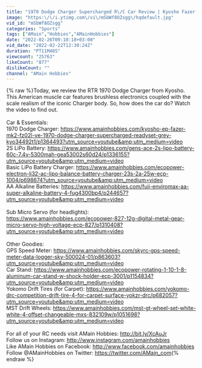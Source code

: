 ```yaml
---
title: "1970 Dodge Charger Supercharged R\/C Car Review | Kyosho Fazer Mk2"
image: "https:\/\/i.ytimg.com\/vi\/mSbWf8OZsgg\/hqdefault.jpg"
vid_id: "mSbWf8OZsgg"
categories: "Sports"
tags: ["AMain","Hobbies","AMainHobbies"]
date: "2022-02-26T09:10:18+03:00"
vid_date: "2022-02-22T12:30:24Z"
duration: "PT11M48S"
viewcount: "25763"
likeCount: "877"
dislikeCount: ""
channel: "AMain Hobbies"
---
```

{% raw %}Today, we review the RTR 1970 Dodge Charger from Kyosho. This American muscle car features brushless electronics coupled with the scale realism of the iconic Charger body. So, how does the car do? Watch the video to find out. <br /><br />Car &amp; Essentials: <br />1970 Dodge Charger: <a rel="nofollow" target="blank" href="https://www.amainhobbies.com/kyosho-ep-fazer-mk2-fz02l-ve-1970-dodge-charger-supercharged-readyset-grey-kyo34492t1/p1364493?utm_source=youtube&amp;utm_medium=video">https://www.amainhobbies.com/kyosho-ep-fazer-mk2-fz02l-ve-1970-dodge-charger-supercharged-readyset-grey-kyo34492t1/p1364493?utm_source=youtube&amp;utm_medium=video</a><br />2S LiPo Battery: <a rel="nofollow" target="blank" href="https://www.amainhobbies.com/gens-ace-2s-lipo-battery-60c-7.4v-5300mah-gea53002s60d24/p1336155?utm_source=youtube&amp;utm_medium=video">https://www.amainhobbies.com/gens-ace-2s-lipo-battery-60c-7.4v-5300mah-gea53002s60d24/p1336155?utm_source=youtube&amp;utm_medium=video</a><br />Basic LiPo Battery Charger: <a rel="nofollow" target="blank" href="https://www.amainhobbies.com/ecopower-electron-li32-ac-lipo-balance-battery-charger-23s-2a-25w-ecp-1004/p698674?utm_source=youtube&amp;utm_medium=video">https://www.amainhobbies.com/ecopower-electron-li32-ac-lipo-balance-battery-charger-23s-2a-25w-ecp-1004/p698674?utm_source=youtube&amp;utm_medium=video</a><br />AA Alkaline Batteries: <a rel="nofollow" target="blank" href="https://www.amainhobbies.com/fuji-enviromax-aa-super-alkaline-battery-4-fug4300bp4/p244657?utm_source=youtube&amp;utm_medium=video">https://www.amainhobbies.com/fuji-enviromax-aa-super-alkaline-battery-4-fug4300bp4/p244657?utm_source=youtube&amp;utm_medium=video</a><br /><br />Sub Micro Servo (for headlights): <a rel="nofollow" target="blank" href="https://www.amainhobbies.com/ecopower-827-12g-digital-metal-gear-micro-servo-high-voltage-ecp-827/p1310408?utm_source=youtube&amp;utm_medium=video">https://www.amainhobbies.com/ecopower-827-12g-digital-metal-gear-micro-servo-high-voltage-ecp-827/p1310408?utm_source=youtube&amp;utm_medium=video</a><br /><br />Other Goodies: <br />GPS Speed Meter: <a rel="nofollow" target="blank" href="https://www.amainhobbies.com/skyrc-gps-speed-meter-data-logger-sky-500024-01/p863603?utm_source=youtube&amp;utm_medium=video">https://www.amainhobbies.com/skyrc-gps-speed-meter-data-logger-sky-500024-01/p863603?utm_source=youtube&amp;utm_medium=video</a><br />Car Stand: <a rel="nofollow" target="blank" href="https://www.amainhobbies.com/ecopower-rotating-1-10-1-8-aluminum-car-stand-w-shock-holder-ecp-3001/p1154834?utm_source=youtube&amp;utm_medium=video">https://www.amainhobbies.com/ecopower-rotating-1-10-1-8-aluminum-car-stand-w-shock-holder-ecp-3001/p1154834?utm_source=youtube&amp;utm_medium=video</a><br />Yokomo Drift Tires (for Carpet): <a rel="nofollow" target="blank" href="https://www.amainhobbies.com/yokomo-drc-competition-drift-tire-4-for-carpet-surface-yokzr-drc/p682057?utm_source=youtube&amp;utm_medium=video">https://www.amainhobbies.com/yokomo-drc-competition-drift-tire-4-for-carpet-surface-yokzr-drc/p682057?utm_source=youtube&amp;utm_medium=video</a><br />MST Drift Wheels: <a rel="nofollow" target="blank" href="https://www.amainhobbies.com/mst-gt-wheel-set-white-white-4-offset-changeable-mxs-832109w/p1051698?utm_source=youtube&amp;utm_medium=video">https://www.amainhobbies.com/mst-gt-wheel-set-white-white-4-offset-changeable-mxs-832109w/p1051698?utm_source=youtube&amp;utm_medium=video</a><br /><br />For all of your RC needs visit AMain Hobbies: <a rel="nofollow" target="blank" href="http://bit.ly/XcAuJr">http://bit.ly/XcAuJr</a><br />Follow us on Instagram: <a rel="nofollow" target="blank" href="http://www.instagram.com/amainhobbies">http://www.instagram.com/amainhobbies</a><br />Like AMain Hobbies on Facebook: <a rel="nofollow" target="blank" href="http://www.facebook.com/amainhobbies">http://www.facebook.com/amainhobbies</a><br />Follow @AMainHobbies on Twitter: <a rel="nofollow" target="blank" href="https://twitter.com/AMain_com">https://twitter.com/AMain_com</a>{% endraw %}

